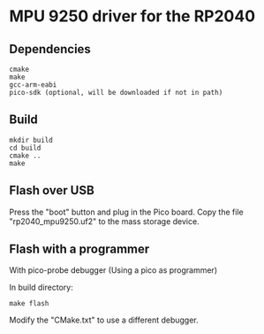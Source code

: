 # MPU 9250 driver for the RP2040

## Dependencies

    cmake
    make
    gcc-arm-eabi
    pico-sdk (optional, will be downloaded if not in path)

## Build

    mkdir build
    cd build
    cmake ..
    make
    
## Flash over USB

Press the "boot" button and plug in the Pico board. 
Copy the file "rp2040_mpu9250.uf2" to the mass storage device.


## Flash with a programmer

With pico-probe debugger (Using a pico as programmer)

In build directory:

    make flash
    
Modify the "CMake.txt" to use a different debugger.

